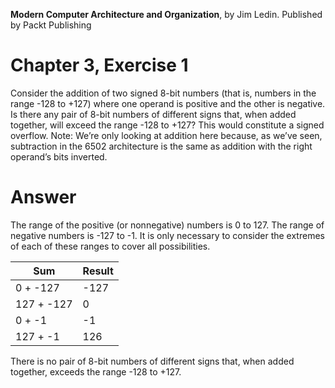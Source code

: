 __Modern Computer Architecture and Organization__, by Jim Ledin. Published by Packt Publishing
# Chapter 3, Exercise 1

Consider the addition of two signed 8-bit numbers (that is, numbers in the range -128 to +127) where one operand is positive and the other is negative. Is there any pair of 8-bit numbers of different signs that, when added together, will exceed the range -128 to +127? This would constitute a signed overflow. Note: We’re only looking at addition here because, as we’ve seen, subtraction in the 6502 architecture is the same as addition with the right operand’s bits inverted.

# Answer
The range of the positive (or nonnegative) numbers is 0 to 127. The range of negative numbers is -127 to -1. It is only necessary to consider the extremes of each of these ranges to cover all possibilities.

Sum | Result
--- | ------
0 + -127 | -127
127 + -127 | 0
0 + -1 | -1
127 + -1 | 126

There is no pair of 8-bit numbers of different signs that, when added together, exceeds the range -128 to +127.